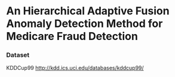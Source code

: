 # An Hierarchical Adaptive Fusion Anomaly Detection Method for Medicare Fraud Detection

### Dataset
KDDCup99 http://kdd.ics.uci.edu/databases/kddcup99/


